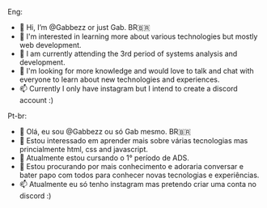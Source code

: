 Eng:
- 👋 Hi, I’m @Gabbezz or just Gab. BR🇧🇷
- 👀 I'm interested in learning more about various technologies but mostly web development.
- 🌱 I am currently attending the 3rd period of systems analysis and development.
- 💞️ I'm looking for more knowledge and would love to talk and chat with everyone to learn about new technologies and experiences.
- 📫 Currently I only have instagram but I intend to create a discord account :)


Pt-br:
- 👋 Olá, eu sou @Gabbezz ou só Gab mesmo. BR🇧🇷
- 👀 Estou interessado em aprender mais sobre várias tecnologias mas princialmente html, css and javascript.
- 🌱 Atualmente estou cursando o 1° período de ADS.
- 💞️ Estou procurando por mais conhecimento e adoraria conversar e bater papo com todos para conhecer novas tecnologias e experiências.
- 📫 Atualmente eu só tenho instagram mas pretendo criar uma conta no discord :)

<!---
Gabbezz/Gabbezz is a ✨ special ✨ repository because its `README.md` (this file) appears on your GitHub profile.
You can click the Preview link to take a look at your changes.
--->
